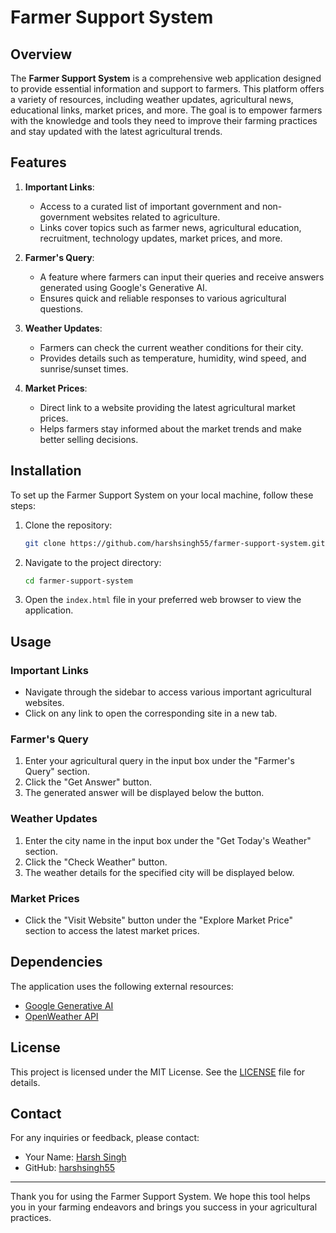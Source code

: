 # Farmer Support System

## Overview

The **Farmer Support System** is a comprehensive web application designed to provide essential information and support to farmers. This platform offers a variety of resources, including weather updates, agricultural news, educational links, market prices, and more. The goal is to empower farmers with the knowledge and tools they need to improve their farming practices and stay updated with the latest agricultural trends.

## Features

1. **Important Links**:
   - Access to a curated list of important government and non-government websites related to agriculture.
   - Links cover topics such as farmer news, agricultural education, recruitment, technology updates, market prices, and more.

2. **Farmer's Query**:
   - A feature where farmers can input their queries and receive answers generated using Google's Generative AI.
   - Ensures quick and reliable responses to various agricultural questions.

3. **Weather Updates**:
   - Farmers can check the current weather conditions for their city.
   - Provides details such as temperature, humidity, wind speed, and sunrise/sunset times.

4. **Market Prices**:
   - Direct link to a website providing the latest agricultural market prices.
   - Helps farmers stay informed about the market trends and make better selling decisions.

## Installation

To set up the Farmer Support System on your local machine, follow these steps:

1. Clone the repository:
   ```bash
   git clone https://github.com/harshsingh55/farmer-support-system.git
   ```

2. Navigate to the project directory:
   ```bash
   cd farmer-support-system
   ```

3. Open the `index.html` file in your preferred web browser to view the application.

## Usage

### Important Links
- Navigate through the sidebar to access various important agricultural websites.
- Click on any link to open the corresponding site in a new tab.

### Farmer's Query
1. Enter your agricultural query in the input box under the "Farmer's Query" section.
2. Click the "Get Answer" button.
3. The generated answer will be displayed below the button.

### Weather Updates
1. Enter the city name in the input box under the "Get Today's Weather" section.
2. Click the "Check Weather" button.
3. The weather details for the specified city will be displayed below.

### Market Prices
- Click the "Visit Website" button under the "Explore Market Price" section to access the latest market prices.

## Dependencies

The application uses the following external resources:
- [Google Generative AI](https://cloud.google.com/generative-ai)
- [OpenWeather API](https://openweathermap.org/api)

## License

This project is licensed under the MIT License. See the [LICENSE](LICENSE) file for details.

## Contact

For any inquiries or feedback, please contact:
- Your Name: [Harsh Singh](harshsingh9450563904@gmail.com)
- GitHub: [harshsingh55](https://github.com/harshsingh55)

---

Thank you for using the Farmer Support System. We hope this tool helps you in your farming endeavors and brings you success in your agricultural practices.
